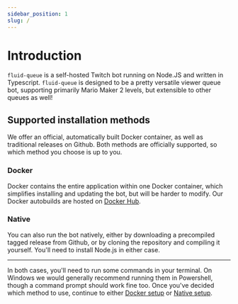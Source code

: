 ```yaml
---
sidebar_position: 1
slug: /
---
```


# Introduction

`fluid-queue` is a self-hosted Twitch bot running on Node.JS and written in Typescript. `fluid-queue` is designed to be a pretty versatile viewer queue bot, supporting primarily Mario Maker 2 levels, but extensible to other queues as well!

## Supported installation methods

We offer an official, automatically built Docker container, as well as traditional releases on Github. Both methods are officially supported, so which method you choose is up to you.

### Docker

Docker contains the entire application within one Docker container, which simplifies installing and updating the bot, but will be harder to modify. Our Docker autobuilds are hosted on [Docker Hub](https://hub.docker.com/r/fluidqueue/fluid-queue).

### Native

You can also run the bot natively, either by downloading a precompiled tagged release from Github, or by cloning the repository and compiling it yourself. You'll need to install Node.js in either case.

---------

In both cases, you'll need to run some commands in your terminal. On Windows we would generally recommend running them in Powershell, though a command prompt should work fine too. Once you've decided which method to use, continue to either [Docker setup](docker/index.md) or [Native setup](native/index.md).